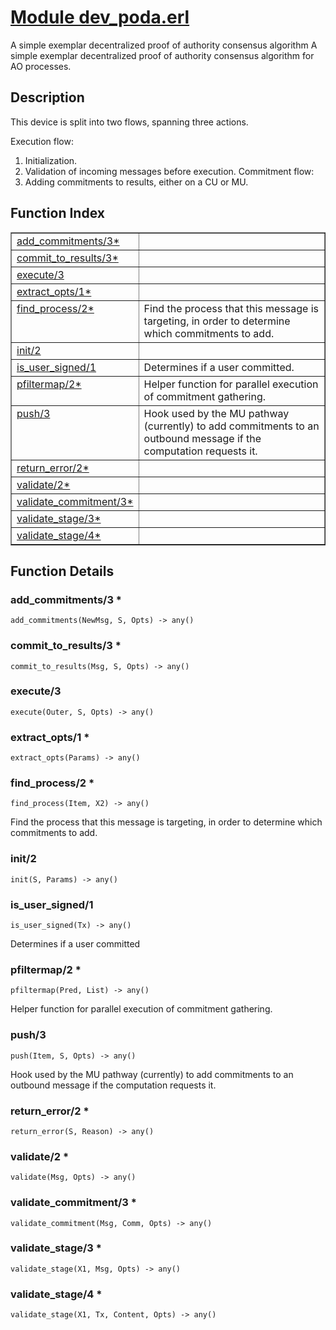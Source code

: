 # [Module dev_poda.erl](https://github.com/permaweb/HyperBEAM/blob/main/src/dev_poda.erl)




A simple exemplar decentralized proof of authority consensus algorithm
A simple exemplar decentralized proof of authority consensus algorithm
for AO processes.

<a name="description"></a>

## Description ##

This device is split into two flows, spanning three
actions.

Execution flow:
1. Initialization.
2. Validation of incoming messages before execution.
Commitment flow:
1. Adding commitments to results, either on a CU or MU.<a name="index"></a>

## Function Index ##


<table width="100%" border="1" cellspacing="0" cellpadding="2" summary="function index"><tr><td valign="top"><a href="#add_commitments-3">add_commitments/3*</a></td><td></td></tr><tr><td valign="top"><a href="#commit_to_results-3">commit_to_results/3*</a></td><td></td></tr><tr><td valign="top"><a href="#execute-3">execute/3</a></td><td></td></tr><tr><td valign="top"><a href="#extract_opts-1">extract_opts/1*</a></td><td></td></tr><tr><td valign="top"><a href="#find_process-2">find_process/2*</a></td><td>Find the process that this message is targeting, in order to
determine which commitments to add.</td></tr><tr><td valign="top"><a href="#init-2">init/2</a></td><td></td></tr><tr><td valign="top"><a href="#is_user_signed-1">is_user_signed/1</a></td><td>Determines if a user committed.</td></tr><tr><td valign="top"><a href="#pfiltermap-2">pfiltermap/2*</a></td><td>Helper function for parallel execution of commitment
gathering.</td></tr><tr><td valign="top"><a href="#push-3">push/3</a></td><td>Hook used by the MU pathway (currently) to add commitments to an
outbound message if the computation requests it.</td></tr><tr><td valign="top"><a href="#return_error-2">return_error/2*</a></td><td></td></tr><tr><td valign="top"><a href="#validate-2">validate/2*</a></td><td></td></tr><tr><td valign="top"><a href="#validate_commitment-3">validate_commitment/3*</a></td><td></td></tr><tr><td valign="top"><a href="#validate_stage-3">validate_stage/3*</a></td><td></td></tr><tr><td valign="top"><a href="#validate_stage-4">validate_stage/4*</a></td><td></td></tr></table>


<a name="functions"></a>

## Function Details ##

<a name="add_commitments-3"></a>

### add_commitments/3 * ###

`add_commitments(NewMsg, S, Opts) -> any()`

<a name="commit_to_results-3"></a>

### commit_to_results/3 * ###

`commit_to_results(Msg, S, Opts) -> any()`

<a name="execute-3"></a>

### execute/3 ###

`execute(Outer, S, Opts) -> any()`

<a name="extract_opts-1"></a>

### extract_opts/1 * ###

`extract_opts(Params) -> any()`

<a name="find_process-2"></a>

### find_process/2 * ###

`find_process(Item, X2) -> any()`

Find the process that this message is targeting, in order to
determine which commitments to add.

<a name="init-2"></a>

### init/2 ###

`init(S, Params) -> any()`

<a name="is_user_signed-1"></a>

### is_user_signed/1 ###

`is_user_signed(Tx) -> any()`

Determines if a user committed

<a name="pfiltermap-2"></a>

### pfiltermap/2 * ###

`pfiltermap(Pred, List) -> any()`

Helper function for parallel execution of commitment
gathering.

<a name="push-3"></a>

### push/3 ###

`push(Item, S, Opts) -> any()`

Hook used by the MU pathway (currently) to add commitments to an
outbound message if the computation requests it.

<a name="return_error-2"></a>

### return_error/2 * ###

`return_error(S, Reason) -> any()`

<a name="validate-2"></a>

### validate/2 * ###

`validate(Msg, Opts) -> any()`

<a name="validate_commitment-3"></a>

### validate_commitment/3 * ###

`validate_commitment(Msg, Comm, Opts) -> any()`

<a name="validate_stage-3"></a>

### validate_stage/3 * ###

`validate_stage(X1, Msg, Opts) -> any()`

<a name="validate_stage-4"></a>

### validate_stage/4 * ###

`validate_stage(X1, Tx, Content, Opts) -> any()`

